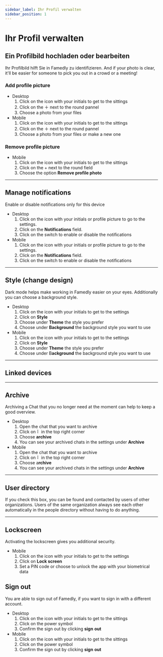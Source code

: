 ```yaml
---
sidebar_label: Ihr Profil verwalten
sidebar_position: 1
---
```


# Ihr Profil verwalten

## Ein Profilbild hochladen oder bearbeiten

Ihr Profilbild hilft Sie in Famedly zu identifizieren. And if your photo is clear, it'll be easier for someone to pick you out in a crowd or a meeting!

### Add profile picture

- Desktop
    1. Click on the icon with your initials to get to the sittings
    2. Click on the ＋ next to the round pannel
    3. Choose a photo from your files
- Mobile
    1. Click on the icon with your initials to get to the sittings
    2. Click on the ＋ next to the round pannel
    3. Choose a photo from your files or make a new one

### Remove profile picture

- Mobile
    1. Click on the icon with your initials to get to the sittings
    2. Click on the + next to the round field
    3. Choose the option **Remove profile photo**

---

## Manage notifications

Enable or disable notifications only for this device

- Desktop
    1. Click on the icon with your initials or profile picture to go to the settings.
    2. Click on the **Notifications** field.
    3. Click on the switch to enable or disable the notifications
- Mobile
    1. Click on the icon with your initials or profile picture to go to the settings.
    2. Click on the **Notifications** field.
    3. Click on the switch to enable or disable the notifications

---

## Style (change design)

Dark mode helps make working in Famedly easier on your eyes. Additionally you can choose a background style.

- Desktop
    1. Click on the icon with your initials to get to the settings
    2. Click on **Style**
    3. Choose under **Theme** the style you prefer
    4. Choose under **Background** the background style you want to use
- Mobile
    1. Click on the icon with your initials to get to the settings
    2. Click on **Style**
    3. Choose under **Theme** the style you prefer
    4. Choose under B**ackground** the background style you want to use

---

## Linked devices

---

## Archive

Archiving a Chat that you no longer need at the moment can help to keep a good overview.

- Desktop
    1. Open the chat that you want to archive
    2. Click on ⠇ in the top right corner
    3. Choose **archive**
    4. You can see your archived chats in the settings under **Archive**
- Mobile
    1. Open the chat that you want to archive
    2. Click on ⠇ in the top right corner
    3. Choose a**rchive**
    4. You can see your archived chats in the settings under **Archive**

---

## User directory

If you check this box, you can be found and contacted by users of other organizations. Users of the same organization always see each other automatically in the people directory without having to do anything.

---

## Lockscreen

Activating the lockscreen gives you additional security.

- Mobile
    1. Click on the icon with your initials to get to the settings
    2. Click on **Lock screen**
    3. Set a PIN code or choose to unlock the app with your biometrical data

## Sign out

You are able to sign out of Famedly, if you want to sign in with a different account.

- Desktop
    1. Click on the icon with your initials to get to the sittings
    2. Click on the power symbol
    3. Confirm the sign out by clicking **sign** **out**
- Mobile
    1. Click on the icon with your initials to get to the sittings
    2. Click on the power symbol
    3. Confirm the sign out by clicking **sign** **out**